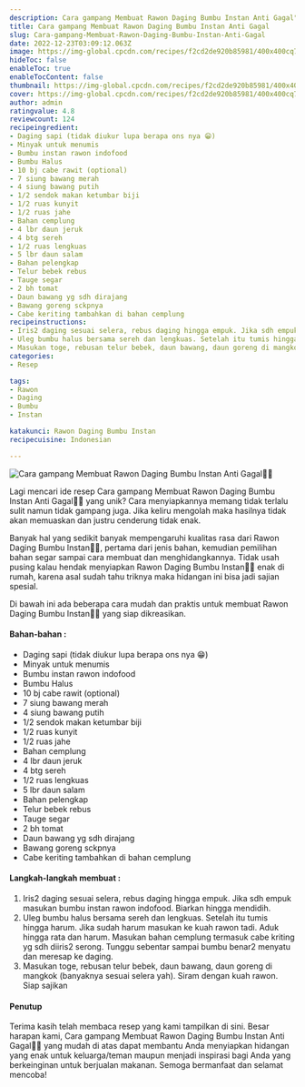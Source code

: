 ```yaml
---
description: Cara gampang Membuat Rawon Daging Bumbu Instan Anti Gagal"
title: Cara gampang Membuat Rawon Daging Bumbu Instan Anti Gagal
slug: Cara-gampang-Membuat-Rawon-Daging-Bumbu-Instan-Anti-Gagal
date: 2022-12-23T03:09:12.063Z
image: https://img-global.cpcdn.com/recipes/f2cd2de920b85981/400x400cq70/photo.jpg
hideToc: false
enableToc: true
enableTocContent: false
thumbnail: https://img-global.cpcdn.com/recipes/f2cd2de920b85981/400x400cq70/photo.jpg
cover: https://img-global.cpcdn.com/recipes/f2cd2de920b85981/400x400cq70/photo.jpg
author: admin
ratingvalue: 4.8
reviewcount: 124
recipeingredient:
- Daging sapi (tidak diukur lupa berapa ons nya 😁)
- Minyak untuk menumis
- Bumbu instan rawon indofood
- Bumbu Halus
- 10 bj cabe rawit (optional)
- 7 siung bawang merah
- 4 siung bawang putih
- 1/2 sendok makan ketumbar biji
- 1/2 ruas kunyit
- 1/2 ruas jahe
- Bahan cemplung
- 4 lbr daun jeruk
- 4 btg sereh
- 1/2 ruas lengkuas
- 5 lbr daun salam
- Bahan pelengkap
- Telur bebek rebus
- Tauge segar
- 2 bh tomat
- Daun bawang yg sdh dirajang
- Bawang goreng sckpnya
- Cabe keriting tambahkan di bahan cemplung
recipeinstructions:
- Iris2 daging sesuai selera, rebus daging hingga empuk. Jika sdh empuk masukan bumbu instan rawon indofood. Biarkan hingga mendidih.
- Uleg bumbu halus bersama sereh dan lengkuas. Setelah itu tumis hingga harum. Jika sudah harum masukan ke kuah rawon tadi. Aduk hingga rata dan harum. Masukan bahan cemplung termasuk cabe kriting yg sdh diiris2 serong. Tunggu sebentar sampai bumbu benar2 menyatu dan meresap ke daging.
- Masukan toge, rebusan telur bebek, daun bawang, daun goreng di mangkok (banyaknya sesuai selera yah). Siram dengan kuah rawon. Siap sajikan
categories:
- Resep

tags:
- Rawon
- Daging
- Bumbu
- Instan

katakunci: Rawon Daging Bumbu Instan
recipecuisine: Indonesian

---
```


![Cara gampang Membuat Rawon Daging Bumbu Instan Anti Gagal👩‍🍳](https://img-global.cpcdn.com/recipes/f2cd2de920b85981/400x400cq70/photo.jpg)

Lagi mencari ide resep Cara gampang Membuat Rawon Daging Bumbu Instan Anti Gagal👩‍🍳 yang unik? Cara menyiapkannya memang tidak terlalu sulit namun tidak gampang juga. Jika keliru mengolah maka hasilnya tidak akan memuaskan dan justru cenderung tidak enak.

Banyak hal yang sedikit banyak mempengaruhi kualitas rasa dari Rawon Daging Bumbu Instan👩‍🍳, pertama dari jenis bahan, kemudian pemilihan bahan segar sampai cara membuat dan menghidangkannya. Tidak usah pusing kalau hendak menyiapkan Rawon Daging Bumbu Instan👩‍🍳 enak di rumah, karena asal sudah tahu triknya maka hidangan ini bisa jadi sajian spesial.

Di bawah ini ada beberapa cara mudah dan praktis untuk membuat Rawon Daging Bumbu Instan👩‍🍳 yang siap dikreasikan.

<!--inarticleads1-->

#### Bahan-bahan :

- Daging sapi (tidak diukur lupa berapa ons nya 😁)
- Minyak untuk menumis
- Bumbu instan rawon indofood
- Bumbu Halus
- 10 bj cabe rawit (optional)
- 7 siung bawang merah
- 4 siung bawang putih
- 1/2 sendok makan ketumbar biji
- 1/2 ruas kunyit
- 1/2 ruas jahe
- Bahan cemplung
- 4 lbr daun jeruk
- 4 btg sereh
- 1/2 ruas lengkuas
- 5 lbr daun salam
- Bahan pelengkap
- Telur bebek rebus
- Tauge segar
- 2 bh tomat
- Daun bawang yg sdh dirajang
- Bawang goreng sckpnya
- Cabe keriting tambahkan di bahan cemplung

<!--inarticleads2-->

#### Langkah-langkah membuat :

1. Iris2 daging sesuai selera, rebus daging hingga empuk. Jika sdh empuk masukan bumbu instan rawon indofood. Biarkan hingga mendidih.
1. Uleg bumbu halus bersama sereh dan lengkuas. Setelah itu tumis hingga harum. Jika sudah harum masukan ke kuah rawon tadi. Aduk hingga rata dan harum. Masukan bahan cemplung termasuk cabe kriting yg sdh diiris2 serong. Tunggu sebentar sampai bumbu benar2 menyatu dan meresap ke daging.
1. Masukan toge, rebusan telur bebek, daun bawang, daun goreng di mangkok (banyaknya sesuai selera yah). Siram dengan kuah rawon. Siap sajikan

#### Penutup

Terima kasih telah membaca resep yang kami tampilkan di sini. Besar harapan kami, Cara gampang Membuat Rawon Daging Bumbu Instan Anti Gagal👩‍🍳 yang mudah di atas dapat membantu Anda menyiapkan hidangan yang enak untuk keluarga/teman maupun menjadi inspirasi bagi Anda yang berkeinginan untuk berjualan makanan. Semoga bermanfaat dan selamat mencoba!